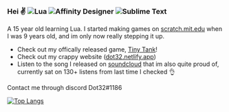 ### Hei ✌️ <img alt="Lua" src="https://img.shields.io/badge/lua-%232C2D72.svg?style=flat&logo=lua&logoColor=white"/> <img alt="Affinity Designer" src="https://img.shields.io/badge/affinity%20desginer%20-%231B72BE.svg?&style=flat&logo=affinity-designer&logoColor=white"/> <img alt="Sublime Text" src="https://img.shields.io/badge/sublime_text%20-%23575757.svg?&style=flat&logo=sublime-text&logoColor=important"/>
A 15 year old learning Lua. I started making games on [scratch.mit.edu](https://scratch.mit.edu/users/Dot32/) when I was 9 years old, and im only now really stepping it up.

- Check out my offically released game, [Tiny Tank](https://dot32.itch.io/tiny-tank)!
- Check out my crappy website ([dot32.netlify.app](https://dot32.netlify.app/index.html))
- Listen to the song I released on [soundcloud](https://soundcloud.com/dot32/journey-to-the-clouds) that im also quite proud of, currently sat on 130+ listens from last time I checked 👌 

Contact me through discord Dot32#1186

[![Top Langs](https://github-readme-stats.vercel.app/api/top-langs/?username=Dot32IsCool)](https://github.com/anuraghazra/github-readme-stats)
